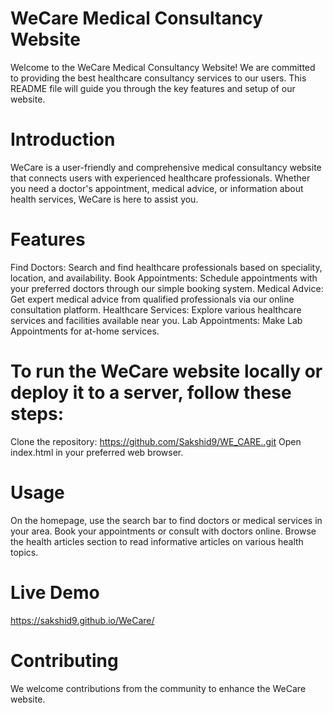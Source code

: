 # WeCare Medical Consultancy Website

Welcome to the WeCare Medical Consultancy Website! We are committed to providing the best healthcare consultancy services to our users. This README file will guide you through the key features and setup of our website.

# Introduction

WeCare is a user-friendly and comprehensive medical consultancy website that connects users with experienced healthcare professionals. Whether you need a doctor's appointment, medical advice, or information about health services, WeCare is here to assist you.

# Features

Find Doctors: Search and find healthcare professionals based on speciality, location, and availability.
Book Appointments: Schedule appointments with your preferred doctors through our simple booking system.
Medical Advice: Get expert medical advice from qualified professionals via our online consultation platform.
Healthcare Services: Explore various healthcare services and facilities available near you.
Lab Appointments: Make Lab Appointments for at-home services.

# To run the WeCare website locally or deploy it to a server, follow these steps:

Clone the repository:
https://github.com/Sakshid9/WE_CARE..git Open index.html in your preferred web browser.

# Usage

On the homepage, use the search bar to find doctors or medical services in your area. Book your appointments or consult with doctors online. Browse the health articles section to read informative articles on various health topics.

# Live Demo

 https://sakshid9.github.io/WeCare/

# Contributing

We welcome contributions from the community to enhance the WeCare website.
